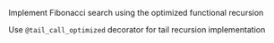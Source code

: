 Implement Fibonacci search using the optimized functional recursion

<div class="hint">
  Use <code>@tail_call_optimized</code> decorator for tail recursion implementation
</div>
